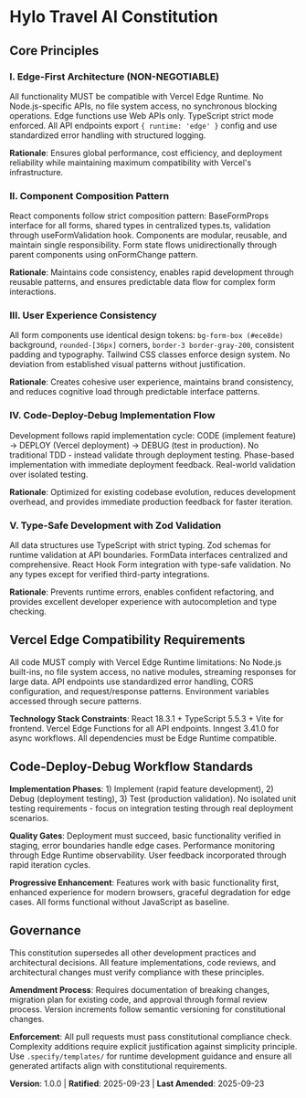 <!--
Sync Impact Report:
- Version change: none → 1.0.0 (initial constitution creation)
- New constitution with 5 core principles
- Added sections: Vercel Edge Compatibility, Code->Deploy->Debug Workflow
- Templates requiring updates: plan-template.md, spec-template.md, tasks-template.md (pending)
- Follow-up TODOs: None
-->

# Hylo Travel AI Constitution

## Core Principles

### I. Edge-First Architecture (NON-NEGOTIABLE)

All functionality MUST be compatible with Vercel Edge Runtime. No Node.js-specific APIs, no file system access, no synchronous blocking operations. Edge functions use Web APIs only. TypeScript strict mode enforced. All API endpoints export `{ runtime: 'edge' }` config and use standardized error handling with structured logging.

**Rationale**: Ensures global performance, cost efficiency, and deployment reliability while maintaining maximum compatibility with Vercel's infrastructure.

### II. Component Composition Pattern

React components follow strict composition pattern: BaseFormProps interface for all forms, shared types in centralized types.ts, validation through useFormValidation hook. Components are modular, reusable, and maintain single responsibility. Form state flows unidirectionally through parent components using onFormChange pattern.

**Rationale**: Maintains code consistency, enables rapid development through reusable patterns, and ensures predictable data flow for complex form interactions.

### III. User Experience Consistency

All form components use identical design tokens: `bg-form-box (#ece8de)` background, `rounded-[36px]` corners, `border-3 border-gray-200`, consistent padding and typography. Tailwind CSS classes enforce design system. No deviation from established visual patterns without justification.

**Rationale**: Creates cohesive user experience, maintains brand consistency, and reduces cognitive load through predictable interface patterns.

### IV. Code-Deploy-Debug Implementation Flow

Development follows rapid implementation cycle: CODE (implement feature) → DEPLOY (Vercel deployment) → DEBUG (test in production). No traditional TDD - instead validate through deployment testing. Phase-based implementation with immediate deployment feedback. Real-world validation over isolated testing.

**Rationale**: Optimized for existing codebase evolution, reduces development overhead, and provides immediate production feedback for faster iteration.

### V. Type-Safe Development with Zod Validation

All data structures use TypeScript with strict typing. Zod schemas for runtime validation at API boundaries. FormData interfaces centralized and comprehensive. React Hook Form integration with type-safe validation. No any types except for verified third-party integrations.

**Rationale**: Prevents runtime errors, enables confident refactoring, and provides excellent developer experience with autocompletion and type checking.

## Vercel Edge Compatibility Requirements

All code MUST comply with Vercel Edge Runtime limitations: No Node.js built-ins, no file system access, no native modules, streaming responses for large data. API endpoints use standardized error handling, CORS configuration, and request/response patterns. Environment variables accessed through secure patterns.

**Technology Stack Constraints**: React 18.3.1 + TypeScript 5.5.3 + Vite for frontend. Vercel Edge Functions for all API endpoints. Inngest 3.41.0 for async workflows. All dependencies must be Edge Runtime compatible.

## Code-Deploy-Debug Workflow Standards

**Implementation Phases**: 1) Implement (rapid feature development), 2) Debug (deployment testing), 3) Test (production validation). No isolated unit testing requirements - focus on integration testing through real deployment scenarios.

**Quality Gates**: Deployment must succeed, basic functionality verified in staging, error boundaries handle edge cases. Performance monitoring through Edge Runtime observability. User feedback incorporated through rapid iteration cycles.

**Progressive Enhancement**: Features work with basic functionality first, enhanced experience for modern browsers, graceful degradation for edge cases. All forms functional without JavaScript as baseline.

## Governance

This constitution supersedes all other development practices and architectural decisions. All feature implementations, code reviews, and architectural changes must verify compliance with these principles.

**Amendment Process**: Requires documentation of breaking changes, migration plan for existing code, and approval through formal review process. Version increments follow semantic versioning for constitutional changes.

**Enforcement**: All pull requests must pass constitutional compliance check. Complexity additions require explicit justification against simplicity principle. Use `.specify/templates/` for runtime development guidance and ensure all generated artifacts align with constitutional requirements.

**Version**: 1.0.0 | **Ratified**: 2025-09-23 | **Last Amended**: 2025-09-23
